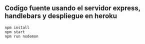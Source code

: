 ## Codigo fuente usando el servidor express, handlebars y despliegue en heroku

```
npm install
npm start
npm run nodemon
```
